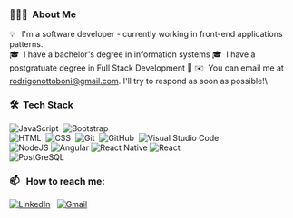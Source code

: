 


### 👨🏻‍💻 &nbsp;About Me

💡 &nbsp; I'm a software developer - currently working in front-end applications
patterns.\
🎓 &nbsp;I have a bachelor's degree in information systems 
🎓 &nbsp;I have a postgratuate degree in Full Stack Development
🌱
✉️ &nbsp;You can email me at rodrigonottoboni@gmail.com. I'll try to respond as soon as possible!\



### 🛠 &nbsp;Tech Stack

![JavaScript](https://img.shields.io/badge/-JavaScript-05122A?style=flat&logo=javascript)&nbsp;
![Bootstrap](https://img.shields.io/badge/-Bootstrap-05122A?style=flat&logo=bootstrap&logoColor=563D7C)\
![HTML](https://img.shields.io/badge/-HTML-05122A?style=flat&logo=HTML5)&nbsp;
![CSS](https://img.shields.io/badge/-CSS-05122A?style=flat&logo=CSS3&logoColor=1572B6)&nbsp;
![Git](https://img.shields.io/badge/-Git-05122A?style=flat&logo=git)&nbsp;
![GitHub](https://img.shields.io/badge/-GitHub-05122A?style=flat&logo=github)&nbsp;
![Visual Studio Code](https://img.shields.io/badge/-Visual%20Studio%20Code-05122A?style=flat&logo=visual-studio-code&logoColor=007ACC)&nbsp;<br>
![NodeJS](https://img.shields.io/badge/Node.js-43853D?style=for-the-badge&logo=node.js&logoColor=white)
![Angular](https://img.shields.io/badge/Angular-DD0031?style=for-the-badge&logo=angular&logoColor=white)
![React Native](https://img.shields.io/badge/React_Native-20232A?style=for-the-badge&logo=react&logoColor=61DAFB)
![React](https://img.shields.io/badge/React-20232A?style=for-the-badge&logo=react&logoColor=61DAFB)<br>
![PostGreSQL](https://img.shields.io/badge/PostgreSQL-316192?style=for-the-badge&logo=postgresql&logoColor=white)

### 📫 &nbsp; How to reach me:


<a href="https://www.linkedin.com/in/rodrigo-neves-ottoboni-dias/"><img alt="LinkedIn" src="https://img.shields.io/badge/linkedin%20-%230077B5.svg?&style=flat&logo=linkedin&logoColor=white"/></a> &nbsp;
<a href="mailto:rodrigonottoboni@gmail.com"><img alt="Gmail" src="https://img.shields.io/badge/Gmail-D14836?style=flat&logo=gmail&logoColor=white" /></a> &nbsp;





